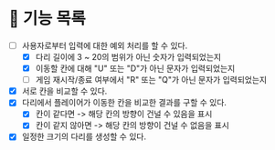 # 🚀 기능 목록

- [ ] 사용자로부터 입력에 대한 예외 처리를 할 수 있다.
  - [X] 다리 길이에 3 ~ 20의 범위가 아닌 숫자가 입력되었는지
  - [X] 이동할 칸에 대해 "U" 또는 "D"가 아닌 문자가 입력되었는지
  - [ ] 게임 재시작/종료 여부에서 "R" 또는 "Q"가 아닌 문자가 입력되었는지
- [X] 서로 칸을 비교할 수 있다.
- [X] 다리에서 플레이어가 이동한 칸을 비교한 결과를 구할 수 있다.
  - [X] 칸이 같다면 -> 해당 칸의 방향이 건널 수 있음을 표시
  - [X] 칸이 같지 않아면 -> 해당 칸의 방향이 건널 수 없음을 표시
- [X] 일정한 크기의 다리를 생성할 수 있다.